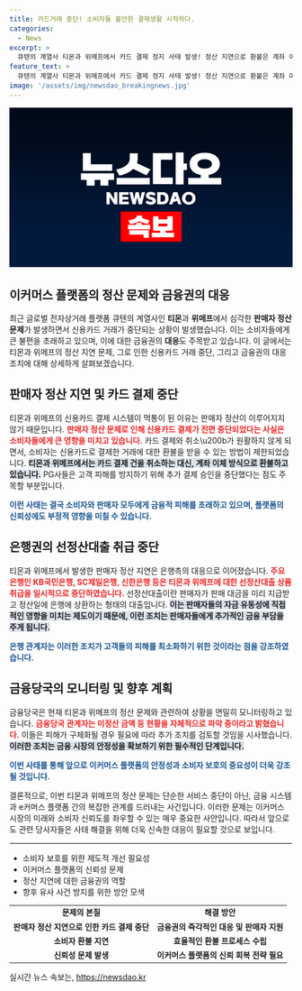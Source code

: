 ```yaml
---
title: 카드거래 중단! 소비자들 불안한 결제생활 시작하다.
categories:
  - News
excerpt: >
  큐텐의 계열사 티몬과 위메프에서 카드 결제 정지 사태 발생! 정산 지연으로 환불은 계좌 이체로만 가능하며, 주요 은행들도 선정산대출 취급을 중단했습니다. 피해 확산 우려에 금융당국도 긴급 모니터링 중!
feature_text: >
  큐텐의 계열사 티몬과 위메프에서 카드 결제 정지 사태 발생! 정산 지연으로 환불은 계좌 이체로만 가능하며, 주요 은행들도 선정산대출 취급을 중단했습니다. 피해 확산 우려에 금융당국도 긴급 모니터링 중!
image: '/assets/img/newsdao_breakingnews.jpg'
---
```


<p><img src="/assets/img/newsdao_breakingnews.jpg" alt="flaretime 속보" /></p>

<h2 data-ke-size="size26">이커머스 플랫폼의 정산 문제와 금융권의 대응</h2>

<p data-ke-size="size16">최근 글로벌 전자상거래 플랫폼 큐텐의 계열사인 <b>티몬</b>과 <b>위메프</b>에서 심각한 <b>판매자 정산 문제</b>가 발생하면서 신용카드 거래가 중단되는 상황이 발생했습니다. 이는 소비자들에게 큰 불편을 초래하고 있으며, 이에 대한 금융권의 <b>대응</b>도 주목받고 있습니다. 이 글에서는 티몬과 위메프의 정산 지연 문제, 그로 인한 신용카드 거래 중단, 그리고 금융권의 대응 조치에 대해 상세하게 살펴보겠습니다.</p>

<p data-ke-size="size16"></p>

<h2 data-ke-size="size26">판매자 정산 지연 및 카드 결제 중단</h2>

<p data-ke-size="size16">티몬과 위메프의 신용카드 결제 시스템이 먹통이 된 이유는 판매자 정산이 이루어지지 않기 때문입니다. <b><span style="color: #ee2323;">판매자 정산 문제로 인해 신용카드 결제가 전면 중단되었다는 사실은 소비자들에게 큰 영향을 미치고 있습니다.</span></b> 카드 결제와 취소\u200b가 원활하지 않게 되면서, 소비자는 신용카드로 결제한 거래에 대한 환불을 받을 수 있는 방법이 제한되었습니다. <b><span style="background-color: #21538527;">티몬과 위메프에서는 카드 결제 건을 취소하는 대신, 계좌 이체 방식으로 환불하고 있습니다.</span></b> PG사들은 고객 피해를 방지하기 위해 추가 결제 승인을 중단했다는 점도 주목할 부분입니다. </p>

<p data-ke-size="size16"><b><span style="color: #1a5490;">이런 사태는 결국 소비자와 판매자 모두에게 금융적 피해를 초래하고 있으며, 플랫폼의 신뢰성에도 부정적 영향을 미칠 수 있습니다.</span></b></p>

<h2 data-ke-size="size26">은행권의 선정산대출 취급 중단</h2>

<p data-ke-size="size16">티몬과 위메프에서 발생한 판매자 정산 지연은 은행측의 대응으로 이어졌습니다. <b><span style="color: #ee2323;">주요 은행인 KB국민은행, SC제일은행, 신한은행 등은 티몬과 위메프에 대한 선정산대출 상품 취급을 일시적으로 중단하였습니다.</span></b> 선정산대출이란 판매자가 판매 대금을 미리 지급받고 정산일에 은행에 상환하는 형태의 대출입니다. <b><span style="background-color: #21538527;">이는 판매자들의 자금 유동성에 직접적인 영향을 미치는 제도이기 때문에, 이런 조치는 판매자들에게 추가적인 금융 부담을 주게 됩니다.</span></b></p>

<p data-ke-size="size16"><b><span style="color: #1a5490;">은행 관계자는 이러한 조치가 고객들의 피해를 최소화하기 위한 것이라는 점을 강조하였습니다.</span></b></p>

<h2 data-ke-size="size26">금융당국의 모니터링 및 향후 계획</h2>

<p data-ke-size="size16">금융당국은 현재 티몬과 위메프의 정산 문제와 관련하여 상황을 면밀히 모니터링하고 있습니다. <b><span style="color: #ee2323;">금융당국 관계자는 미정산 금액 등 현황을 자체적으로 파악 중이라고 밝혔습니다.</span></b> 이들은 피해가 구체화될 경우 필요에 따라 추가 조치를 검토할 것임을 시사했습니다. <b><span style="background-color: #21538527;">이러한 조치는 금융 시장의 안정성을 확보하기 위한 필수적인 단계입니다.</span></b></p>

<p data-ke-size="size16"><b><span style="color: #1a5490;">이번 사태를 통해 앞으로 이커머스 플랫폼의 안정성과 소비자 보호의 중요성이 더욱 강조될 것입니다.</span></b></p>

<p data-ke-size="size16">결론적으로, 이번 티몬과 위메프의 정산 문제는 단순한 서비스 중단이 아닌, 금융 시스템과 e커머스 플랫폼 간의 복잡한 관계를 드러내는 사건입니다. 이러한 문제는 이커머스 시장의 미래와 소비자 신뢰도를 좌우할 수 있는 매우 중요한 사안입니다. 따라서 앞으로도 관련 당사자들은 사태 해결을 위해 더욱 신속한 대응이 필요할 것으로 보입니다.</p>

<p data-ke-size="size16"></p>

<hr style="border: 1px solid #eee;">

<ul>
   <li>소비자 보호를 위한 제도적 개선 필요성</li>
   <li>이커머스 플랫폼의 신뢰성 문제</li>
   <li>정산 지연에 대한 금융권의 역할</li>
   <li>향후 유사 사건 방지를 위한 방안 모색</li>
</ul>

<p data-ke-size="size16"></p>

<table>
   <tr>
      <td style="text-align: center; height: 17px;"><b>문제의 본질</b></td>
      <td style="text-align: center; height: 17px;"><b>해결 방안</b></td>
   </tr>
   <tr>
      <td style="text-align: center; height: 17px;"><b>판매자 정산 지연으로 인한 카드 결제 중단</b></td>
      <td style="text-align: center; height: 17px;"><b>금융권의 즉각적인 대응 및 판매자 지원</b></td>
   </tr>
   <tr>
      <td style="text-align: center; height: 17px;"><b>소비자 환불 지연</b></td>
      <td style="text-align: center; height: 17px;"><b>효율적인 환불 프로세스 수립</b></td>
   </tr>
   <tr>
      <td style="text-align: center; height: 17px;"><b>신뢰성 문제 발생</b></td>
      <td style="text-align: center; height: 17px;"><b>이커머스 플랫폼의 신뢰 회복 전략 필요</b></td>
   </tr>
</table>

<p data-ke-size="size16"></p>
실시간 뉴스 속보는, <a href="https://newsdao.kr" rel="dofollow">https://newsdao.kr</a>


